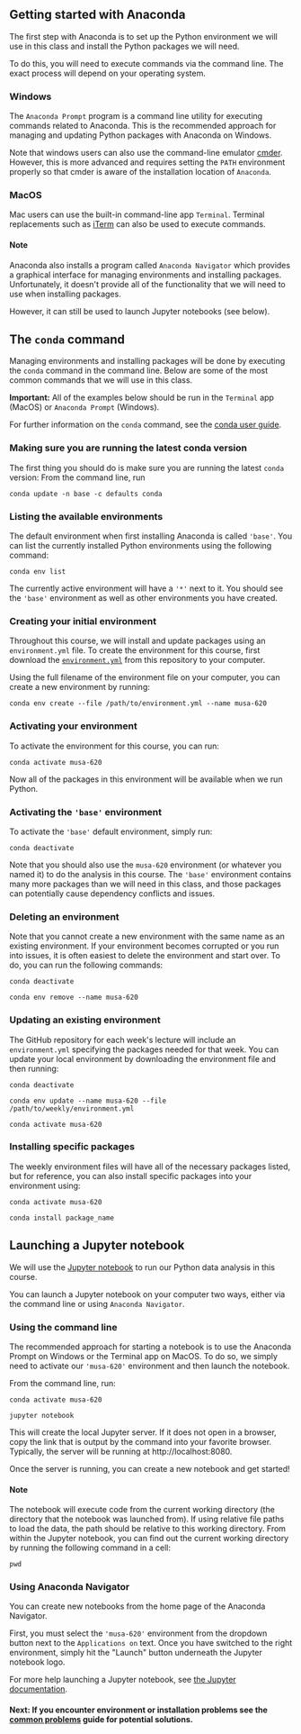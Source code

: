 ## Getting started with Anaconda

The first step with Anaconda is to set up the Python environment we will use in this class and install the Python packages we will need.

To do this, you will need to execute commands via the command line. The exact process will depend on your operating system.

### Windows

The `Anaconda Prompt` program is a command line utility for executing commands related to Anaconda. This is the recommended approach for managing and updating Python packages with Anaconda on Windows.

Note that windows users can also use the command-line emulator [cmder](http://cmder.net/). However, this is more advanced and requires setting the `PATH` environment properly so that cmder is aware of the installation location of `Anaconda`.

### MacOS

Mac users can use the built-in command-line app `Terminal`. Terminal replacements such as [iTerm](https://www.iterm2.com/) can also be used to execute commands.

#### Note

Anaconda also installs a program called `Anaconda Navigator` which provides a graphical interface for managing environments and installing packages. Unfortunately, it doesn't provide all of the functionality that we will need to use when installing packages.

However, it can still be used to launch Jupyter notebooks (see below).

## The `conda` command

Managing environments and installing packages will be done by executing the `conda` command in the command line. Below are some of the most common commands that we will use in this class.

**Important:** All of the examples below should be run in the `Terminal` app (MacOS) or `Anaconda Prompt` (Windows).

For further information on the `conda` command, see
the [conda user guide](https://conda.io/projects/conda/en/latest/user-guide/).

### Making sure you are running the latest conda version

The first thing you should do is make sure you are running the latest `conda` version: From the command line, run

```
conda update -n base -c defaults conda
```

### Listing the available environments

The default environment when first installing Anaconda is called `'base'`. You can list the currently installed Python environments using the following command:

```
conda env list
```

The currently active environment will have a `'*'` next to it. You should see the `'base'` environment as well as other environments you have created.

### Creating your initial environment

Throughout this course, we will install and update packages using an `environment.yml` file. To create the environment for this course, first download the [`environment.yml`](../environment.yml)
from this repository to your computer.

Using the full filename of the environment file on your computer, you can create a new environment by running:

```
conda env create --file /path/to/environment.yml --name musa-620
```

### Activating your environment

To activate the environment for this course, you can run:

```
conda activate musa-620
```

Now all of the packages in this environment will be available when we run Python.

### Activating the `'base'` environment

To activate the `'base'` default environment, simply run:

```
conda deactivate
```

Note that you should also use the `musa-620` environment (or whatever you named it) to do the analysis in this course. The `'base'` environment contains many more packages than we will need in this class, and those packages can potentially cause dependency conflicts and issues.

### Deleting an environment

Note that you cannot create a new environment with the same name as an existing environment. If your environment becomes corrupted or you run into issues, it is often easiest to delete the environment and start over. To do, you can run the following commands:

```
conda deactivate
```

```
conda env remove --name musa-620
```

### Updating an existing environment

The GitHub repository for each week's lecture will include an `environment.yml` specifying the packages needed for that week. You can update your local environment by downloading the environment file and then running:

```
conda deactivate
```

```
conda env update --name musa-620 --file /path/to/weekly/environment.yml
```

```
conda activate musa-620
```

### Installing specific packages

The weekly environment files will have all of the necessary packages listed, but for reference, you can also install specific packages into your environment using: 

```
conda activate musa-620
```

```
conda install package_name
````

## Launching a Jupyter notebook

We will use the [Jupyter notebook](https://jupyter-notebook.readthedocs.io/en/stable/) to run our Python data analysis in this course.

You can launch a Jupyter notebook on your computer two ways, either via the command line or using `Anaconda Navigator`.

### Using the command line

The recommended approach for starting a notebook is to use the Anaconda Prompt on Windows or the Terminal app on MacOS. To do so, we simply need to activate our `'musa-620'` environment and then launch the notebook.

From the command line, run:

```
conda activate musa-620
```

```
jupyter notebook
```

This will create the local Jupyter server. If it does not open in a browser, copy the link that is output by the command into your favorite browser. Typically, the server will be running at http://localhost:8080.

Once the server is running, you can create a new notebook and get started!

#### Note

The notebook will execute code from the current working directory (the directory that the notebook was launched from). If using relative file paths to load the data, the path should be relative to this working directory. From within the Jupyter notebook, you can find out the current working directory by running the following command in a cell:

```
pwd
```

### Using Anaconda Navigator

You can create new notebooks from the home page of the Anaconda Navigator.

First, you must select the `'musa-620'` environment from the dropdown button next to the `Applications on` text. Once you have switched to the right environment, simply hit the "Launch" button underneath the Jupyter notebook logo.

For more help launching a Jupyter notebook, see [the Jupyter documentation](https://jupyter.readthedocs.io/en/latest/running.html#running).

#### Next: If you encounter environment or installation problems see the [common problems](common-issues.md) guide for potential solutions.
